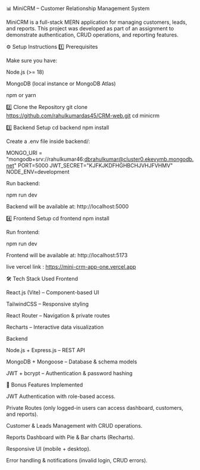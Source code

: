 📊 MiniCRM – Customer Relationship Management System

MiniCRM is a full-stack MERN application for managing customers, leads, and reports.
This project was developed as part of an assignment to demonstrate authentication, CRUD operations, and reporting features.

⚙️ Setup Instructions
1️⃣ Prerequisites

Make sure you have:

Node.js (>= 18)

MongoDB (local instance or MongoDB Atlas)

npm or yarn

2️⃣ Clone the Repository
git clone https://github.com/rahulkumardas45/CRM-web.git
cd minicrm

3️⃣ Backend Setup
cd backend
npm install


Create a .env file inside backend/:


MONGO_URI = "mongodb+srv://rahulkumar46:dbrahulkumar@cluster0.ekevymb.mongodb.net"
PORT=5000
JWT_SECRET="KJFKJKDFHGHBCHJVHJFVHMV"
NODE_ENV=development



Run backend:

npm run dev


Backend will be available at: http://localhost:5000

4️⃣ Frontend Setup
cd frontend
npm install


Run frontend:

npm run dev


Frontend will be available at: http://localhost:5173

live vercel link : https://mini-crm-app-one.vercel.app

🛠️ Tech Stack Used
Frontend

React.js (Vite) – Component-based UI

TailwindCSS – Responsive styling

React Router – Navigation & private routes

Recharts – Interactive data visualization

Backend

Node.js + Express.js – REST API

MongoDB + Mongoose – Database & schema models

JWT + bcrypt – Authentication & password hashing

🎁 Bonus Features Implemented

JWT Authentication with role-based access.

Private Routes (only logged-in users can access dashboard, customers, and reports).

Customer & Leads Management with CRUD operations.

Reports Dashboard with Pie & Bar charts (Recharts).

Responsive UI (mobile + desktop).

Error handling & notifications (invalid login, CRUD errors).